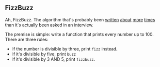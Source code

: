 ## FizzBuzz

Ah, FizzBuzz. The algorithm that's probably been [written](http://wiki.c2.com/?FizzBuzzTest) [about](https://blog.codinghorror.com/why-cant-programmers-program/) [more](http://codingbat.com/doc/practice/fizzbuzz-code.html) [times](https://www.tomdalling.com/blog/software-design/fizzbuzz-in-too-much-detail/) than it's actually been asked in an interview.

The premise is simple: write a function that prints every number up to 100. There are three rules:
- If the number is divisible by three, print ```fizz``` instead. 
- If it's divisible by five, print ```buzz```
- If it's divisible by 3 AND 5, print ```fizzbuzz```. 

